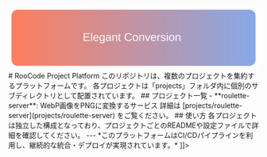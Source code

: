 <![CDATA[
<div align="center">
  <img src="assets/header.svg" alt="Platform Header">
</div>

# RooCode Project Platform

このリポジトリは、複数のプロジェクトを集約するプラットフォームです。  
各プロジェクトは「projects」フォルダ内に個別のサブディレクトリとして配置されています。

## プロジェクト一覧

- **roulette-server**: WebP画像をPNGに変換するサービス  
  詳細は [projects/roulette-server](projects/roulette-server) をご覧ください。

## 使い方

各プロジェクトは独立した構成となっており、プロジェクトごとのREADMEや設定ファイルで詳細を確認してください。

---
*このプラットフォームはCI/CDパイプラインを利用し、継続的な統合・デプロイが実現されています。*
]]>